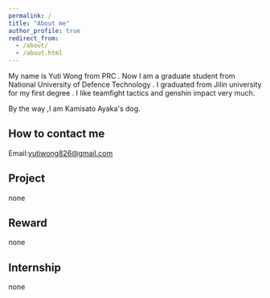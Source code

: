 ```yaml
---
permalink: /
title: "About me"
author_profile: true
redirect_from: 
  - /about/
  - /about.html
---
```


My name is Yuti Wong from PRC . Now I am a graduate student from National University of Defence Technology . I graduated from Jilin university for my first degree . I like teamfight tactics and genshin impact very much.

By the way ,I am Kamisato Ayaka's dog.

How to contact me
------
Email:yutiwong826@gmail.com

Project
------
none

Reward
------
none

Internship
------
none

